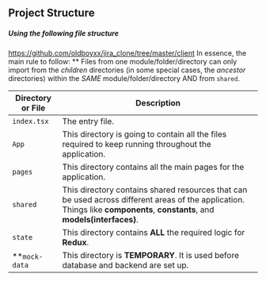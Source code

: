 ## Project Structure

##### Using the following file structure

https://github.com/oldboyxx/jira_clone/tree/master/client
In essence, the main rule to follow: \*\* Files from one module/folder/directory can only import from the _children_ directories (in some special cases, the _ancestor_ directories) within the _SAME_ module/folder/directory AND from `shared`.

| Directory or File | Description                                                                                                                                                                 |
| ----------------- | --------------------------------------------------------------------------------------------------------------------------------------------------------------------------- |
| `index.tsx `      | The entry file.                                                                                                                                                             |
| `App`             | This directory is going to contain all the files required to keep running throughout the application.                                                                       |
| `pages`           | This directory contains all the main pages for the application.                                                                                                             |
| `shared`          | This directory contains shared resources that can be used across different areas of the application. Things like **components**, **constants**, and **models(interfaces)**. |
| `state`           | This directory contains **ALL** the required logic for **Redux**.                                                                                                           |
| \*\*`mock-data`   | This directory is **TEMPORARY**. It is used before database and backend are set up.                                                                                         |
